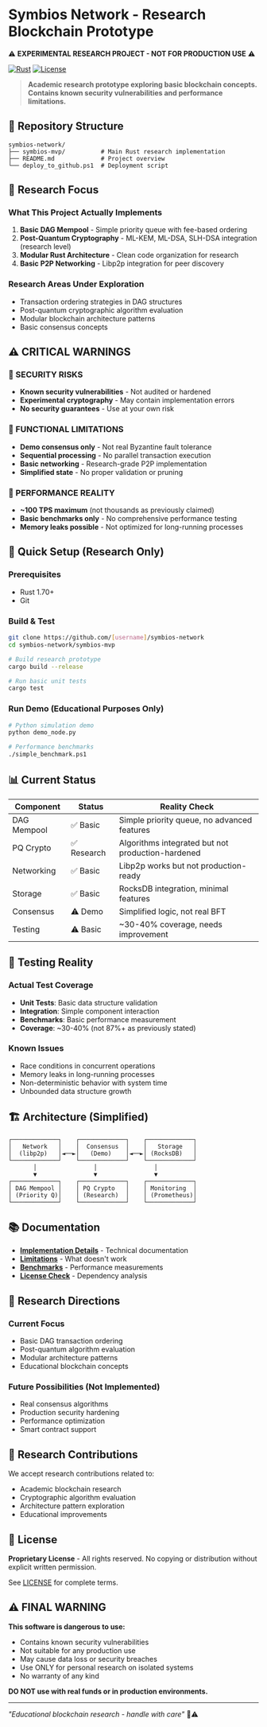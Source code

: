 # Symbios Network - Research Blockchain Prototype

⚠️ **EXPERIMENTAL RESEARCH PROJECT - NOT FOR PRODUCTION USE** ⚠️

[![Rust](https://img.shields.io/badge/rust-1.70+-orange.svg)](https://www.rust-lang.org)
[![License](https://img.shields.io/badge/License-Proprietary-red.svg)](symbios-mvp/LICENSE)

> **Academic research prototype exploring basic blockchain concepts. Contains known security vulnerabilities and performance limitations.**

## 📁 Repository Structure

```
symbios-network/
├── symbios-mvp/          # Main Rust research implementation
├── README.md             # Project overview
└── deploy_to_github.ps1  # Deployment script
```

## 🎯 Research Focus

### What This Project Actually Implements

1. **Basic DAG Mempool** - Simple priority queue with fee-based ordering
2. **Post-Quantum Cryptography** - ML-KEM, ML-DSA, SLH-DSA integration (research level)
3. **Modular Rust Architecture** - Clean code organization for research
4. **Basic P2P Networking** - Libp2p integration for peer discovery

### Research Areas Under Exploration

- Transaction ordering strategies in DAG structures
- Post-quantum cryptographic algorithm evaluation
- Modular blockchain architecture patterns
- Basic consensus concepts

## ⚠️ CRITICAL WARNINGS

### 🚨 SECURITY RISKS
- **Known security vulnerabilities** - Not audited or hardened
- **Experimental cryptography** - May contain implementation errors
- **No security guarantees** - Use at your own risk

### 🚨 FUNCTIONAL LIMITATIONS
- **Demo consensus only** - Not real Byzantine fault tolerance
- **Sequential processing** - No parallel transaction execution
- **Basic networking** - Research-grade P2P implementation
- **Simplified state** - No proper validation or pruning

### 🚨 PERFORMANCE REALITY
- **~100 TPS maximum** (not thousands as previously claimed)
- **Basic benchmarks only** - No comprehensive performance testing
- **Memory leaks possible** - Not optimized for long-running processes

## 🚀 Quick Setup (Research Only)

### Prerequisites
- Rust 1.70+
- Git

### Build & Test
```bash
git clone https://github.com/[username]/symbios-network
cd symbios-network/symbios-mvp

# Build research prototype
cargo build --release

# Run basic unit tests
cargo test
```

### Run Demo (Educational Purposes Only)
```bash
# Python simulation demo
python demo_node.py

# Performance benchmarks
./simple_benchmark.ps1
```

## 📊 Current Status

| Component | Status | Reality Check |
|-----------|--------|---------------|
| DAG Mempool | ✅ Basic | Simple priority queue, no advanced features |
| PQ Crypto | ✅ Research | Algorithms integrated but not production-hardened |
| Networking | ✅ Basic | Libp2p works but not production-ready |
| Storage | ✅ Basic | RocksDB integration, minimal features |
| Consensus | ⚠️ Demo | Simplified logic, not real BFT |
| Testing | ⚠️ Basic | ~30-40% coverage, needs improvement |

## 🧪 Testing Reality

### Actual Test Coverage
- **Unit Tests**: Basic data structure validation
- **Integration**: Simple component interaction
- **Benchmarks**: Basic performance measurement
- **Coverage**: ~30-40% (not 87%+ as previously stated)

### Known Issues
- Race conditions in concurrent operations
- Memory leaks in long-running processes
- Non-deterministic behavior with system time
- Unbounded data structure growth

## 🏗️ Architecture (Simplified)

```
┌─────────────┐    ┌─────────────┐    ┌─────────────┐
│   Network   │    │  Consensus  │    │   Storage   │
│  (libp2p)   │◄──►│   (Demo)    │◄──►│ (RocksDB)   │
└─────────────┘    └─────────────┘    └─────────────┘
       │                │                │
       ▼                ▼                ▼
┌─────────────┐    ┌─────────────┐    ┌─────────────┐
│ DAG Mempool │    │ PQ Crypto   │    │ Monitoring  │
│ (Priority Q)│    │ (Research)  │    │ (Prometheus)│
└─────────────┘    └─────────────┘    └─────────────┘
```

## 📚 Documentation

- **[Implementation Details](symbios-mvp/README.md)** - Technical documentation
- **[Limitations](symbios-mvp/LIMITATIONS.md)** - What doesn't work
- **[Benchmarks](symbios-mvp/benchmarks.md)** - Performance measurements
- **[License Check](symbios-mvp/LICENSE_CHECK.md)** - Dependency analysis

## 🔬 Research Directions

### Current Focus
- Basic DAG transaction ordering
- Post-quantum algorithm evaluation
- Modular architecture patterns
- Educational blockchain concepts

### Future Possibilities (Not Implemented)
- Real consensus algorithms
- Production security hardening
- Performance optimization
- Smart contract support

## 🤝 Research Contributions

We accept research contributions related to:
- Academic blockchain research
- Cryptographic algorithm evaluation
- Architecture pattern exploration
- Educational improvements

## 📄 License

**Proprietary License** - All rights reserved. No copying or distribution without explicit written permission.

See [LICENSE](symbios-mvp/LICENSE) for complete terms.

## ⚠️ FINAL WARNING

**This software is dangerous to use:**

- Contains known security vulnerabilities
- Not suitable for any production use
- May cause data loss or security breaches
- Use ONLY for personal research on isolated systems
- No warranty of any kind

**DO NOT use with real funds or in production environments.**

---

*"Educational blockchain research - handle with care"* 🔬⚠️